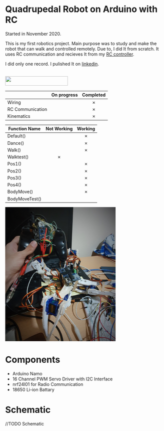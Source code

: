 # Quadrupedal Robot on Arduino with RC

Started in November 2020.

This is my first robotics project. Main purpose was to study and make the robot that can walk and controlled remotely. Due to, I did It from scratch. It uses RC communication and recieves It from my [RC controller](https://github.com/KozhaAkhmet/RC-Controller).

I did only one record. I pulished It on [linkedin](https://www.linkedin.com/posts/kozha-akhmet-abdramanov-891144197_arduino-selfmade-quadruped-activity-6774464412280487936-j17C?utm_source=linkedin_share&utm_medium=member_desktop_web).

<a >
    <br>
    <img alt="" src="https://img.shields.io/static/v1?label=Project%20Status&message=Ended&color=red&?style=for-the-badge"
    width=200 height=30>
    <br>
 </a>

|                  | On progress | Completed |
| ---------------- | :---------: | :-------: |
| Wiring           |             |  &cross;  |
| RC Communication |             |  &cross;  |
| Kinematics       |             |  &cross;  |

| Function Name  | Not Working | Working |
| -------------- | :---------: | :-----: |
| Default()      |             | &cross; |
| Dance()        |             | &cross; |
| Walk()         |             | &cross; |
| Walktest()     |   &cross;   |         |
| Pos1()         |             | &cross; |
| Pos2()         |             | &cross; |
| Pos3()         |             | &cross; |
| Pos4()         |             | &cross; |
| BodyMove()     |             | &cross; |
| BodyMoveTest() |             |         |

<p>
    <img alt="Spider" src="images/Quadruped_V0.jpg"
    width=70% height=70%>
</p>

# Components

- Arduino Namo
- 16 Channel PWM Servo Driver with I2C Interface
- nrf24l01 for Radio Communication
- 18650 Li-ion Battary

# Schematic
//TODO Schematic


